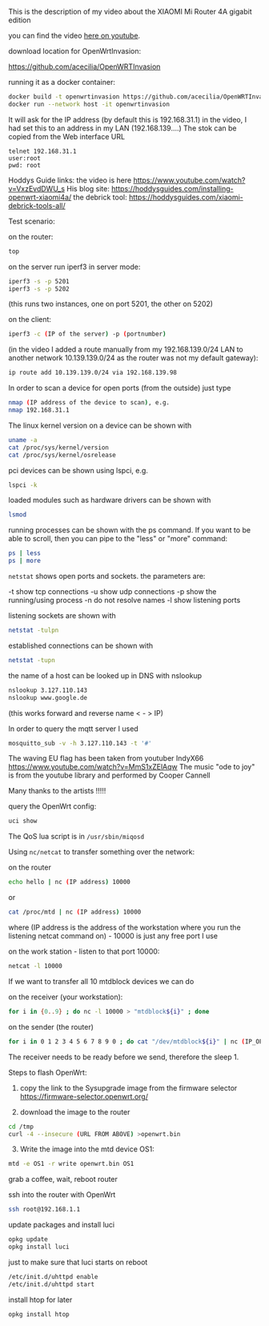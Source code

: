 This is the description of my video about the XIAOMI Mi Router 4A gigabit edition

you can find the video [here on youtube](https://www.youtube.com/watch?v=a4fDwG3aEb8).


download location for OpenWrtInvasion:

https://github.com/acecilia/OpenWRTInvasion

running it as a docker container:

``` bash 
docker build -t openwrtinvasion https://github.com/acecilia/OpenWRTInvasion.git
docker run --network host -it openwrtinvasion
```

It will ask for the IP address (by default this is 192.168.31.1)
in the video, I had set this to an address in my LAN (192.168.139....)
The stok can be copied from the Web interface URL

```
telnet 192.168.31.1
user:root
pwd: root
```

Hoddys Guide links:
the video is here https://www.youtube.com/watch?v=VxzEvdDWU_s
His blog site: https://hoddysguides.com/installing-openwrt-xiaomi4a/
the debrick tool: https://hoddysguides.com/xiaomi-debrick-tools-all/

Test scenario:

on the router:

``` bash
top
```

on the server run iperf3 in server mode:

``` bash
iperf3 -s -p 5201
iperf3 -s -p 5202
```

(this runs two instances, one on port 5201, the other on 5202)

on the client:

``` bash
iperf3 -c (IP of the server) -p (portnumber)
```

(in the video I added a route manually from my 192.168.139.0/24 LAN to another network 10.139.139.0/24 as the router was not my default gateway):

``` bash
ip route add 10.139.139.0/24 via 192.168.139.98
```

In order to scan a device for open ports (from the outside) just type 

``` bash
nmap (IP address of the device to scan), e.g.
nmap 192.168.31.1
```

The linux kernel version on a device can be shown with

``` bash
uname -a
cat /proc/sys/kernel/version
cat /proc/sys/kernel/osrelease
```

pci devices can be shown using lspci, e.g.

``` bash
lspci -k
```

loaded modules such as hardware drivers can be shown with

``` bash
lsmod
```

running processes can be shown with the ps command. If you want to be able to scroll, then you can pipe to the "less" or "more" command:

``` bash
ps | less
ps | more
```

`netstat` shows open ports and sockets. the parameters are:

-t show tcp connections
-u show udp connections
-p show the running/using process
-n do not resolve names
-l show listening ports

listening sockets are shown with 

``` bash
netstat -tulpn
```

established connections can be shown with 

``` bash
netstat -tupn
```

the name of a host can be looked up in DNS with nslookup

``` bash
nslookup 3.127.110.143
nslookup www.google.de
```

(this works forward and reverse name < - > IP)

In order to query the mqtt server I used

``` bash
mosquitto_sub -v -h 3.127.110.143 -t '#'
```

The waving EU flag has been taken from youtuber IndyX66
https://www.youtube.com/watch?v=MmS1xZElAqw
The music "ode to joy" is from the youtube library and performed by Cooper Cannell

Many thanks to the artists !!!!!

query the OpenWrt config:

``` bash
uci show
```

The QoS lua script is in `/usr/sbin/miqosd`

Using `nc/netcat` to transfer something over the network:

on the router

``` bash
echo hello | nc (IP address) 10000
```

or

``` bash
cat /proc/mtd | nc (IP address) 10000
```

where (IP address is the address of the workstation where you run the listening netcat command on) - 10000 is just any free port I use

on the work station - listen to that port 10000:

``` bash
netcat -l 10000
```

If we want to transfer all 10 mtdblock devices we can do 

on the receiver (your workstation):

``` bash
for i in {0..9} ; do nc -l 10000 > "mtdblock${i}" ; done
```

on the sender (the router)

``` bash
for i in 0 1 2 3 4 5 6 7 8 9 0 ; do cat "/dev/mtdblock${i}" | nc (IP_OF_THE_RECEIVER) 10000 ; sleep 1 ; done
```

The receiver needs to be ready before we send, therefore the sleep 1.

Steps to flash OpenWrt:

1. copy the link to the Sysupgrade image from the firmware selector
https://firmware-selector.openwrt.org/

2. download the image to the router

``` bash
cd /tmp
curl -4 --insecure (URL FROM ABOVE) >openwrt.bin
```

3. Write the image into the mtd device OS1:

``` bash
mtd -e OS1 -r write openwrt.bin OS1
```

grab a coffee, wait, reboot router

ssh into the router with OpenWrt

``` bash
ssh root@192.168.1.1
```

update packages and install luci

``` bash
opkg update
opkg install luci
```

just to make sure that luci starts on reboot

``` bash
/etc/init.d/uhttpd enable
/etc/init.d/uhttpd start
```

install htop for later

``` bash
opkg install htop
```
